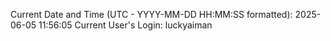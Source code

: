 Current Date and Time (UTC - YYYY-MM-DD HH:MM:SS formatted): 2025-06-05 11:56:05
Current User's Login: luckyaiman
